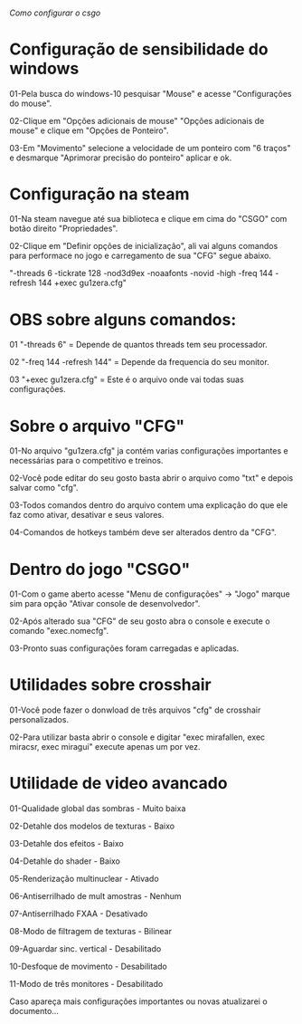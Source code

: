 ######                                        Como configurar o csgo


# Configuração de sensibilidade do windows
01-Pela busca do windows-10 pesquisar "Mouse" e acesse "Configurações do mouse".

02-Clique em "Opções adicionais de mouse" "Opções adicionais de mouse" e clique em "Opções de Ponteiro".

03-Em "Movimento" selecione a velocidade de um ponteiro com "6 traços" e desmarque "Aprimorar precisão do ponteiro" aplicar e ok.


# Configuração na steam
01-Na steam navegue até sua biblioteca e clique em cima do "CSGO" com botão direito "Propriedades".

02-Clique em "Definir opções de inicialização", ali vai alguns comandos para performace no jogo e carregamento de sua "CFG" segue           abaixo.

  "-threads 6 -tickrate 128 -nod3d9ex -noaafonts -novid -high -freq 144 -refresh 144 +exec gu1zera.cfg"
  
  # OBS sobre alguns comandos:
  01 "-threads 6" = Depende de quantos threads tem seu processador.
  
  02 "-freq 144 -refresh 144" = Depende da frequencia do seu monitor.
  
  03 "+exec gu1zera.cfg" = Este é o arquivo onde vai todas suas configurações.
    

# Sobre o arquivo "CFG"
01-No arquivo "gu1zera.cfg" ja contém varias configurações importantes e necessárias para o competitivo e treinos.

02-Você pode editar do seu gosto basta abrir o arquivo como "txt" e depois salvar como "cfg".

03-Todos comandos dentro do arquivo contem uma explicação do que ele faz como ativar, desativar e seus valores.

04-Comandos de hotkeys também deve ser alterados dentro da "CFG".


# Dentro do jogo "CSGO"
01-Com o game aberto acesse "Menu de configurações" -> "Jogo" marque sim para opção "Ativar console de desenvolvedor".

02-Após alterado sua "CFG" de seu gosto abra o console e execute o comando "exec.nomecfg".

03-Pronto suas configurações foram carregadas e aplicadas.


# Utilidades sobre crosshair
01-Você pode fazer o donwload de três arquivos "cfg" de crosshair personalizados.

02-Para utilizar basta abrir o console e digitar "exec mirafallen, exec miracsr, exec miragui" execute apenas um por vez.


# Utilidade de video avancado
01-Qualidade global das sombras - Muito baixa

02-Detahle dos modelos de texturas - Baixo

03-Detahle dos efeitos - Baixo

04-Detahle do shader - Baixo

05-Renderização multinuclear - Ativado

06-Antiserrilhado  de mult amostras - Nenhum

07-Antiserrilhado FXAA - Desativado

08-Modo de filtragem de texturas - Bilinear

09-Aguardar sinc. vertical - Desabilitado

10-Desfoque de movimento - Desabilitado

11-Modo de três monitores - Desabilitado


Caso apareça mais configurações importantes ou novas atualizarei o documento...
